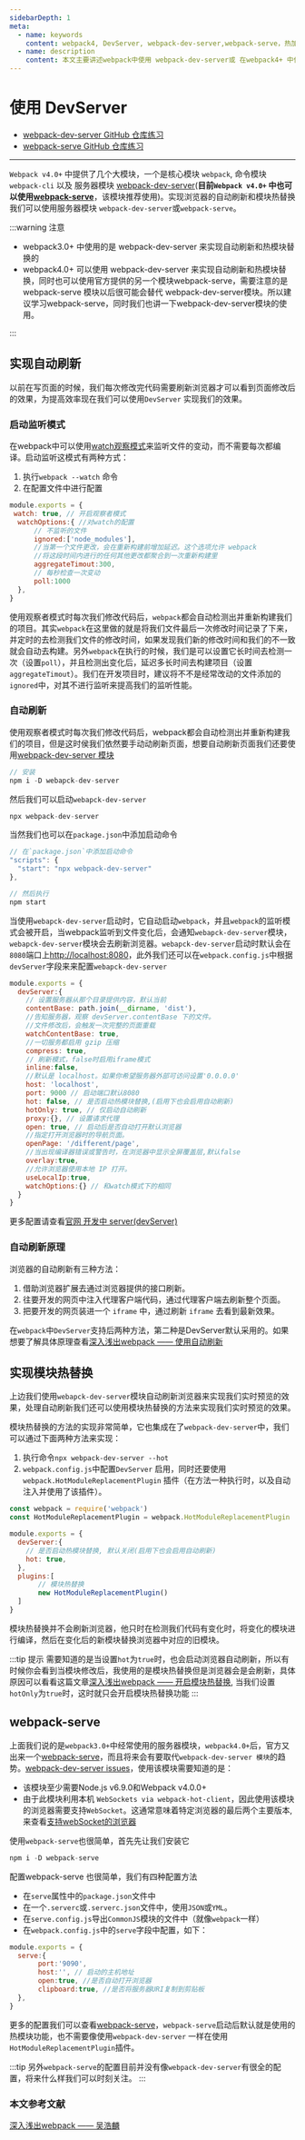 ```yaml
---
sidebarDepth: 1
meta:
  - name: keywords
    content: webpack4, DevServer, webpack-dev-server,webpack-serve，热加载，热模块，浏览器自动刷新
  - name: description
    content: 本文主要讲述webpack中使用 webpack-dev-server或 在webpack4+ 中使用webpack-serve来实现浏览器的自动刷新或热加载功能。
---
```


# 使用 DevServer

- [webpack-dev-server GitHub 仓库练习](https://github.com/webxiaoma/webpack-demos/tree/master/webpack4/webpack-dev-server)
- [webpack-serve GitHub 仓库练习](https://github.com/webxiaoma/webpack-demos/tree/master/webpack4/webpack-serve)

---

`Webpack v4.0+` 中提供了几个大模块，一个是核心模块 `webpack`, 命令模块 `webpack-cli` 以及 服务器模块 [webpack-dev-server](https://github.com/webpack/webpack-dev-server)(**目前`Webpack v4.0+` 中也可以使用[webpack-serve](https://github.com/webpack-contrib/webpack-serve)**，该模块推荐使用)。实现浏览器的自动刷新和模块热替换我们可以使用服务器模块 `webpack-dev-server`或`webpack-serve`。

:::warning 注意
- <Badge>webpack3.0+</Badge> 中使用的是 webpack-dev-server 来实现自动刷新和热模块替换的
- <Badge>webpack4.0+</Badge> 可以使用 webpack-dev-server 来实现自动刷新和热模块替换，同时也可以使用官方提供的另一个模块webpack-serve，需要注意的是webpack-serve 模块以后很可能会替代 webpack-dev-server模块。所以建议学习webpack-serve，同时我们也讲一下webpack-dev-server模块的使用。

:::


## 实现自动刷新

以前在写页面的时候，我们每次修改完代码需要刷新浏览器才可以看到页面修改后的效果，为提高效率现在我们可以使用`DevServer` 实现我们的效果。

### 启动监听模式

在webpack中可以使用[watch观察模式](https://webpack.docschina.org/configuration/watch/#watch)来监听文件的变动，而不需要每次都编译。启动监听这模式有两种方式：

1. 执行`webpack --watch` 命令
2. 在配置文件中进行配置

```js
module.exports = {
 watch: true, // 开启观察者模式
  watchOptions:{ //对watch的配置
      // 不监听的文件
      ignored:['node_modules'],
      //当第一个文件更改，会在重新构建前增加延迟。这个选项允许 webpack 
      //将这段时间内进行的任何其他更改都聚合到一次重新构建里
      aggregateTimout:300,
      // 每秒检查一次变动
      poll:1000
  },
}
```
使用观察者模式时每次我们修改代码后，`webpack`都会自动检测出并重新构建我们的项目。其实`webpack`在这里做的就是将我们文件最后一次修改时间记录了下来，并定时的去检测我们文件的修改时间，如果发现我们新的修改时间和我们的不一致就会自动去构建。另外`webpack`在执行的时候，我们是可以设置它长时间去检测一次（设置`poll`），并且检测出变化后，延迟多长时间去构建项目（设置`aggregateTimout`）。我们在开发项目时，建议将不不是经常改动的文件添加的`ignored`中，对其不进行监听来提高我们的监听性能。

### 自动刷新

使用观察者模式时每次我们修改代码后，webpack都会自动检测出并重新构建我们的项目，但是这时侯我们依然要手动动刷新页面，想要自动刷新页面我们还要使用[webpack-dev-server 模块](https://github.com/webpack/webpack-dev-server)

```js
// 安装
npm i -D webapck-dev-server
```

然后我们可以启动`webapck-dev-server`

```js
npx webpack-dev-server
```

当然我们也可以在`package.json`中添加启动命令

```js
// 在`package.json`中添加启动命令
"scripts": {
  "start": "npx webpack-dev-server"
},

// 然后执行
npm start
```

当使用`webapck-dev-server`启动时，它自动启动`webpack`，并且`webpack`的监听模式会被开启，当webpack监听到文件变化后，会通知`webapck-dev-server`模块，`webapck-dev-server`模块会去刷新浏览器。`webapck-dev-server`启动时默认会在`8080`端口上[http://localhost:8080](http://localhost:8080)，此外我们还可以在`webpack.config.js`中根据`devServer`字段来来配置`webapck-dev-server`

```js
module.exports = {
  devServer:{
    // 设置服务器从那个目录提供内容，默认当前
    contentBase: path.join(__dirname, 'dist'),
    //告知服务器，观察 devServer.contentBase 下的文件。
    //文件修改后，会触发一次完整的页面重载
    watchContentBase: true,
    //一切服务都启用 gzip 压缩
    compress: true,
    // 刷新模式，false时启用iframe模式
    inline:false,
    //默认是 localhost。如果你希望服务器外部可访问设置'0.0.0.0'
    host: 'localhost',
    port: 9000 // 启动端口默认8080
    hot: false, // 是否启动热模块替换,(启用下也会启用自动刷新)
    hotOnly: true, // 仅启动自动刷新
    proxy:{}, // 设置请求代理
    open: true, // 启动后是否自动打开默认浏览器
    //指定打开浏览器时的导航页面。
    openPage: '/different/page',
    //当出现编译器错误或警告时，在浏览器中显示全屏覆盖层,默认false
    overlay:true,
    //允许浏览器使用本地 IP 打开。
    useLocalIp:true,
    watchOptions:{} // 和watch模式下的相同
  }
}
```
更多配置请查看[官网 开发中 server(devServer)](https://webpack.docschina.org/configuration/dev-server/#devserver)


### 自动刷新原理

浏览器的自动刷新有三种方法：

1. 借助浏览器扩展去通过浏览器提供的接口刷新。
2. 往要开发的网页中注入代理客户端代码，通过代理客户端去刷新整个页面。
3. 把要开发的网页装进一个 `iframe` 中，通过刷新 `iframe` 去看到最新效果。

在`webpack`中`DevServer`支持后两种方法，第二种是DevServer默认采用的。如果想要了解具体原理查看[深入浅出webpack —— 使用自动刷新](http://webpack.wuhaolin.cn/4%E4%BC%98%E5%8C%96/4-5%E4%BD%BF%E7%94%A8%E8%87%AA%E5%8A%A8%E5%88%B7%E6%96%B0.html)


## 实现模块热替换

上边我们使用`webapck-dev-server`模块自动刷新浏览器来实现我们实时预览的效果，处理自动刷新我们还可以使用模块热替换的方法来实现我们实时预览的效果。

模块热替换的方法的实现非常简单，它也集成在了`webpack-dev-server`中，我们可以通过下面两种方法来实现：

1. 执行命令`npx webpack-dev-server --hot`
2. `webpack.config.js`中配置`DevServer` 启用，同时还要使用`webpack.HotModuleReplacementPlugin` 插件（在方法一种执行时，以及自动注入并使用了该插件）。
```js
const webpack = require('webpack')
const HotModuleReplacementPlugin = webpack.HotModuleReplacementPlugin

module.exports = {
  devServer:{
    // 是否启动热模块替换, 默认关闭(启用下也会启用自动刷新)
    hot: true, 
  },
  plugins:[
       // 模块热替换
       new HotModuleReplacementPlugin()
  ]
}
```

模块热替换并不会刷新浏览器，他只时在检测我们代码有变化时，将变化的模块进行编译，然后在变化后的新模块替换浏览器中对应的旧模块。

:::tip 提示
需要知道的是当设置`hot`为`true`时，也会启动浏览器自动刷新，所以有时候你会看到当模块修改后，我使用的是模块热替换但是浏览器会是会刷新，具体原因可以看看这篇文章[深入浅出webpack —— 开启模块热替换](http://webpack.wuhaolin.cn/4%E4%BC%98%E5%8C%96/4-6%E5%BC%80%E5%90%AF%E6%A8%A1%E5%9D%97%E7%83%AD%E6%9B%BF%E6%8D%A2.html), 当我们设置 `hotOnly`为`true`时，这时就只会开启模块热替换功能
:::


## webpack-serve

上面我们说的是`webpack3.0+`中经常使用的服务器模块，`webpack4.0+`后，官方又出来一个[webpack-serve](https://github.com/webpack-contrib/webpack-serve)，而且将来会有要取代`webpack-dev-server 模块`的趋势。[webpack-dev-server issues](https://github.com/webpack/webpack-dev-server/issues/1493)，使用该模块需要知道的是：

- 该模块至少需要<Badge>Node.js v6.9.0</Badge>和<Badge>Webpack v4.0.0+</Badge>
- 由于此模块利用本机 `WebSockets via webpack-hot-client`，因此使用该模块的浏览器需要支持`WebSocket`。这通常意味着特定浏览器的最后两个主要版本,来查看[支持webSocket的浏览器](https://caniuse.com/#feat=websockets)

使用`webpack-serve`也很简单，首先先让我们安装它
```js
npm i -D webpack-serve
```

配置webpack-serve 也很简单，我们有四种配置方法

- 在`serve`属性中的`package.json`文件中
- 在一个`.serverc`或`.serverc.json`文件中，使用`JSON`或`YML`。
- 在`serve.config.js`导出`CommonJS`模块的文件中（就像`webpack`一样）
- 在`webpack.config.js`中的`serve`字段中配置，如下：

```js
module.exports = {
  serve:{
       port:'9090',
       host:'', // 启动的主机地址
       open:true, //是否自动打开浏览器
       clipboard:true, //是否将服务器URI复制到剪贴板
  },
}
```
更多的配置我们可以查看[webpack-serve](https://github.com/webpack-contrib/webpack-serve)，`webpack-serve`启动后默认就是使用的热模块功能，也不需要像使用`webpack-dev-server` 一样在使用`HotModuleReplacementPlugin`插件。

:::tip
另外`webpack-serve`的配置目前并没有像`webpack-dev-server`有很全的配置，将来什么样我们可以时刻关注。
:::


### 本文参考文献

[深入浅出webpack —— 吴浩麟](http://webpack.wuhaolin.cn)
